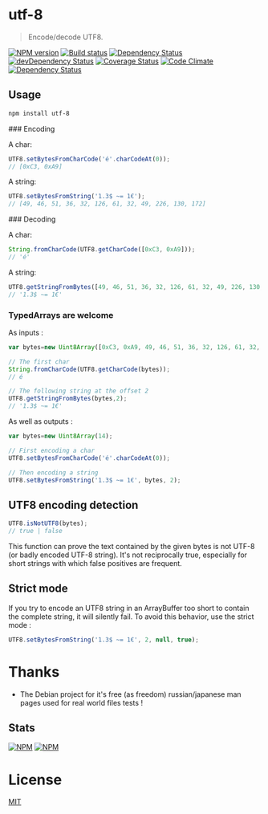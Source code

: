 [//]: # ( )
[//]: # (This file is automatically generated by a `metapak`)
[//]: # (module. Do not change it  except between the)
[//]: # (`content:start/end` flags, your changes would)
[//]: # (be overridden.)
[//]: # ( )
# utf-8
> Encode/decode UTF8.

[![NPM version](https://badge.fury.io/js/utf-8.svg)](https://npmjs.org/package/utf-8)
[![Build status](https://secure.travis-ci.org/nfroidure/utf-8.svg)](https://travis-ci.org/nfroidure/utf-8)
[![Dependency Status](https://david-dm.org/nfroidure/utf-8.svg)](https://david-dm.org/nfroidure/utf-8)
[![devDependency Status](https://david-dm.org/nfroidure/utf-8/dev-status.svg)](https://david-dm.org/nfroidure/utf-8#info=devDependencies)
[![Coverage Status](https://coveralls.io/repos/nfroidure/utf-8/badge.svg?branch=master)](https://coveralls.io/r/nfroidure/utf-8?branch=master)
[![Code Climate](https://codeclimate.com/github/nfroidure/utf-8.svg)](https://codeclimate.com/github/nfroidure/utf-8)
[![Dependency Status](https://dependencyci.com/github/nfroidure/utf-8/badge)](https://dependencyci.com/github/nfroidure/utf-8)


[//]: # (::contents:start)


## Usage

```sh
npm install utf-8
```

### Encoding

A char:
```js
UTF8.setBytesFromCharCode('é'.charCodeAt(0));
// [0xC3, 0xA9]
```

A string:
```js
UTF8.setBytesFromString('1.3$ ~= 1€');
// [49, 46, 51, 36, 32, 126, 61, 32, 49, 226, 130, 172]
```

### Decoding

A char:

```js
String.fromCharCode(UTF8.getCharCode([0xC3, 0xA9]));
// 'é'
```

A string:
```js
UTF8.getStringFromBytes([49, 46, 51, 36, 32, 126, 61, 32, 49, 226, 130, 172]);
// '1.3$ ~= 1€'
```

### TypedArrays are welcome

As inputs :
```js
var bytes=new Uint8Array([0xC3, 0xA9, 49, 46, 51, 36, 32, 126, 61, 32, 49, 226, 130, 172]);

// The first char
String.fromCharCode(UTF8.getCharCode(bytes));
// é

// The following string at the offset 2
UTF8.getStringFromBytes(bytes,2);
// '1.3$ ~= 1€'
```
As well as outputs :
```js
var bytes=new Uint8Array(14);

// First encoding a char
UTF8.setBytesFromCharCode('é'.charCodeAt(0));

// Then encoding a string
UTF8.setBytesFromString('1.3$ ~= 1€', bytes, 2);
```

## UTF8 encoding detection
```js
UTF8.isNotUTF8(bytes);
// true | false
```
This function can prove the text contained by the given bytes is not UTF-8
 (or badly encoded UTF-8 string). It's not reciprocally true, especially for
 short strings with which false positives are frequent.

## Strict mode
If you try to encode an UTF8 string in an ArrayBuffer too short to contain the
 complete string, it will silently fail. To avoid this behavior, use the strict
 mode :

```js
UTF8.setBytesFromString('1.3$ ~= 1€', 2, null, true);
```

# Thanks
- The Debian project for it's free (as freedom) russian/japanese man pages
 used for real world files tests !

## Stats
[![NPM](https://nodei.co/npm/utf-8.svg?downloads=true&stars=true)](https://nodei.co/npm/utf-8/)
[![NPM](https://nodei.co/npm-dl/utf-8.svg)](https://nodei.co/npm/utf-8/)


[//]: # (::contents:end)

# License
[MIT](https://github.com/nfroidure/utf-8/blob/master/LICENSE)
